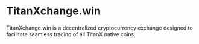 # TitanXchange.win
TitanXchange.win is a decentralized cryptocurrency exchange designed to facilitate seamless trading of all TitanX native coins. 
